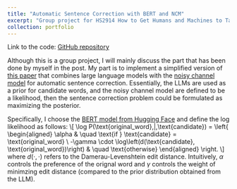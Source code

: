 ```yaml
---
title: "Automatic Sentence Correction with BERT and NCM"
excerpt: "Group project for HS2914 How to Get Humans and Machines to Talk to Each Other.<br/><img src='/images/bert_ncm.png'>"
collection: portfolio
---
```


Link to the code: [GitHub repository](https://github.com/hanyang-hu/HS2914-auto-correction-project)

Although this is a group project, I will mainly discuss the part that has been done by myself in the post. My part is to implement a simplified version of [this paper](https://aclanthology.org/W19-4420.pdf) that combines large language models with the [noisy channel model](https://web.stanford.edu/~jurafsky/slp3/B.pdf) for automatic sentence correction. Essentially, the LLMs are used as a prior for candidate words, and the noisy channel model are defined to be a likelihood, then the sentence correction problem could be formulated as maximizing the posterior.

Specifically, I choose the [BERT model from Hugging Face](https://huggingface.co/docs/transformers/model_doc/bert) and define the log likelihood as follows:
\\[
    \log P(\text{original\_word}\,|\,\text{candidate}) = 
\left\{
\begin{aligned}
\alpha & \quad \text{if } \text{candidate} = \text{original\_word} \\
-\gamma \cdot \log\left(d(\text{candidate}, \text{original\_word})\right) & \quad \text{otherwise}
\end{aligned}
\right.
\\]
where $d(\cdot, \cdot)$ refers to the Damerau-Levenshtein edit distance. Intuitively, $\alpha$ controls the preference of the orignal word and $\gamma$ controls the weight of minimzing edit distance (compared to the prior distribution obtained from the LLM).